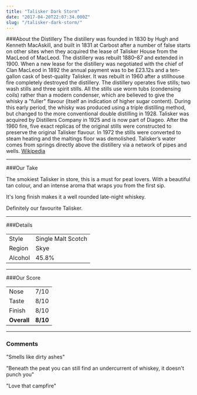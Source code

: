 ```yaml
---
title: "Talisker Dark Storm"
date: "2017-04-20T22:07:34.000Z"
slug: "/talisker-dark-storm/"
---
```

###About the Distillery
The distillery was founded in 1830 by Hugh and Kenneth MacAskill, and built in 1831 at Carbost after a number of false starts on other sites when they acquired the lease of Talisker House from the MacLeod of MacLeod. The distillery was rebuilt 1880–87 and extended in 1900. When a new lease for the distillery was negotiated with the chief of Clan MacLeod in 1892 the annual payment was to be £23.12s and a ten-gallon cask of best-quality Talisker. It was rebuilt in 1960 after a stillhouse fire completely destroyed the distillery. The distillery operates five stills; two wash stills and three spirit stills. All the stills use worm tubs (condensing coils) rather than a modern condenser, which are believed to give the whisky a "fuller" flavour (itself an indication of higher sugar content). During this early period, the whisky was produced using a triple distilling method, but changed to the more conventional double distilling in 1928. Talisker was acquired by Distillers Company in 1925 and is now part of Diageo. After the 1960 fire, five exact replicas of the original stills were constructed to preserve the original Talisker flavour. In 1972 the stills were converted to steam heating and the maltings floor was demolished. Talisker’s water comes from springs directly above the distillery via a network of pipes and wells.
[Wikipedia](https://en.wikipedia.org/wiki/Talisker_distillery)

---

###Our Take

The smokiest Talisker in store, this is a must for peat lovers. 
With a beautiful tan colour, and an intense aroma that wraps you from the first sip. 

It's long finish makes it a well rounded late-night whiskey.

Definitely our favourite Talisker.

---

###Details
<table>  
<tr>  
<td class="grey">Style</td><td>Single Malt Scotch</td>  
</tr>  
<tr>  
<td class="grey">Region</td><td>Skye</td>  
</tr>  
<tr>  
<td class="grey">Alcohol</td><td>45.8%</td>  
</tr>  
</table>


---

###Our Score
<table class="score-table">  
<tr>  
<td class="grey">Nose</td><td>7/10</td>  
</tr>  
<tr>  
<td class="grey">Taste</td><td>8/10</td>  
</tr>  
<tr>  
<td class="grey">Finish</td><td>8/10</td>  
</tr>  
<tr>  
<td class="grey"><strong>Overall</strong></td><td><strong>8/10</strong></td>  
</tr>  
</table>

---

### Comments
"Smells like dirty ashes"

"Beneath the peat you can still find an undercurrent of whiskey, it doesn't punch you"

"Love that campfire"
    